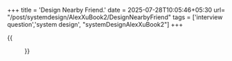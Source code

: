+++
title = 'Design Nearby Friend.'
date = 2025-07-28T10:05:46+05:30
url= "/post/systemdesign/AlexXuBook2/DesignNearbyFriend"
tags = ['interview question','system design', "systemDesignAlexXuBook2"]
+++

{{<figure src="/images/SystemDesign/DesignExample/DesignNearByFriend/Summary.png" alt="UserRequest." caption="">}}

